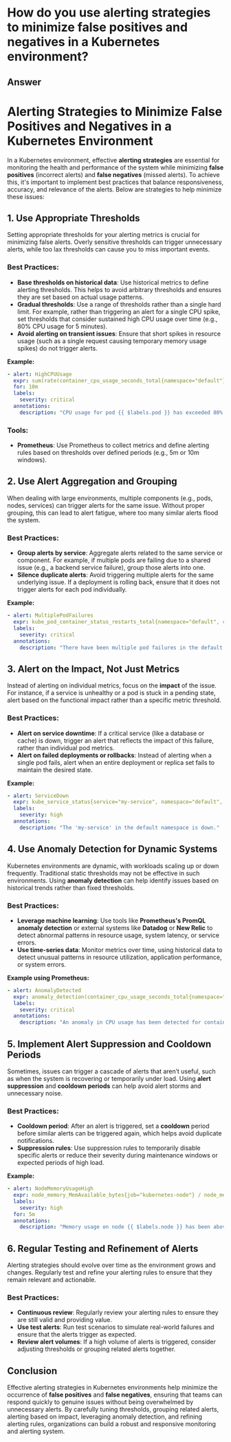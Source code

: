 # How do you use alerting strategies to minimize false positives and negatives in a Kubernetes environment?

## Answer

# Alerting Strategies to Minimize False Positives and Negatives in a Kubernetes Environment

In a Kubernetes environment, effective **alerting strategies** are essential for monitoring the health and performance of the system while minimizing **false positives** (incorrect alerts) and **false negatives** (missed alerts). To achieve this, it's important to implement best practices that balance responsiveness, accuracy, and relevance of the alerts. Below are strategies to help minimize these issues:

## 1. **Use Appropriate Thresholds**

Setting appropriate thresholds for your alerting metrics is crucial for minimizing false alerts. Overly sensitive thresholds can trigger unnecessary alerts, while too lax thresholds can cause you to miss important events.

### Best Practices:

- **Base thresholds on historical data**: Use historical metrics to define alerting thresholds. This helps to avoid arbitrary thresholds and ensures they are set based on actual usage patterns.
- **Gradual thresholds**: Use a range of thresholds rather than a single hard limit. For example, rather than triggering an alert for a single CPU spike, set thresholds that consider sustained high CPU usage over time (e.g., 80% CPU usage for 5 minutes).
- **Avoid alerting on transient issues**: Ensure that short spikes in resource usage (such as a single request causing temporary memory usage spikes) do not trigger alerts.

**Example:**

```yaml
- alert: HighCPUUsage
  expr: sum(rate(container_cpu_usage_seconds_total{namespace="default"}[5m])) by (pod) > 0.8
  for: 10m
  labels:
    severity: critical
  annotations:
    description: "CPU usage for pod {{ $labels.pod }} has exceeded 80% for the last 10 minutes."
```

### Tools:

- **Prometheus**: Use Prometheus to collect metrics and define alerting rules based on thresholds over defined periods (e.g., 5m or 10m windows).

## 2. **Use Alert Aggregation and Grouping**

When dealing with large environments, multiple components (e.g., pods, nodes, services) can trigger alerts for the same issue. Without proper grouping, this can lead to alert fatigue, where too many similar alerts flood the system.

### Best Practices:

- **Group alerts by service**: Aggregate alerts related to the same service or component. For example, if multiple pods are failing due to a shared issue (e.g., a backend service failure), group those alerts into one.
- **Silence duplicate alerts**: Avoid triggering multiple alerts for the same underlying issue. If a deployment is rolling back, ensure that it does not trigger alerts for each pod individually.

**Example:**

```yaml
- alert: MultiplePodFailures
  expr: kube_pod_container_status_restarts_total{namespace="default", container="my-container"} > 3
  labels:
    severity: critical
  annotations:
    description: "There have been multiple pod failures in the default namespace."
```

## 3. **Alert on the Impact, Not Just Metrics**

Instead of alerting on individual metrics, focus on the **impact** of the issue. For instance, if a service is unhealthy or a pod is stuck in a pending state, alert based on the functional impact rather than a specific metric threshold.

### Best Practices:

- **Alert on service downtime**: If a critical service (like a database or cache) is down, trigger an alert that reflects the impact of this failure, rather than individual pod metrics.
- **Alert on failed deployments or rollbacks**: Instead of alerting when a single pod fails, alert when an entire deployment or replica set fails to maintain the desired state.

**Example:**

```yaml
- alert: ServiceDown
  expr: kube_service_status{service="my-service", namespace="default", status="down"} == 1
  labels:
    severity: high
  annotations:
    description: "The 'my-service' in the default namespace is down."
```

## 4. **Use Anomaly Detection for Dynamic Systems**

Kubernetes environments are dynamic, with workloads scaling up or down frequently. Traditional static thresholds may not be effective in such environments. Using **anomaly detection** can help identify issues based on historical trends rather than fixed thresholds.

### Best Practices:

- **Leverage machine learning**: Use tools like **Prometheus's PromQL anomaly detection** or external systems like **Datadog** or **New Relic** to detect abnormal patterns in resource usage, system latency, or service errors.
- **Use time-series data**: Monitor metrics over time, using historical data to detect unusual patterns in resource utilization, application performance, or system errors.

**Example using Prometheus:**

```yaml
- alert: AnomalyDetected
  expr: anomaly_detection(container_cpu_usage_seconds_total{namespace="default"}[1h]) > 2
  labels:
    severity: critical
  annotations:
    description: "An anomaly in CPU usage has been detected for container {{ $labels.container }}."
```

## 5. **Implement Alert Suppression and Cooldown Periods**

Sometimes, issues can trigger a cascade of alerts that aren’t useful, such as when the system is recovering or temporarily under load. Using **alert suppression** and **cooldown periods** can help avoid alert storms and unnecessary noise.

### Best Practices:

- **Cooldown period**: After an alert is triggered, set a **cooldown** period before similar alerts can be triggered again, which helps avoid duplicate notifications.
- **Suppression rules**: Use suppression rules to temporarily disable specific alerts or reduce their severity during maintenance windows or expected periods of high load.

**Example:**

```yaml
- alert: NodeMemoryUsageHigh
  expr: node_memory_MemAvailable_bytes{job="kubernetes-node"} / node_memory_MemTotal_bytes{job="kubernetes-node"} < 0.2
  labels:
    severity: high
  for: 5m
  annotations:
    description: "Memory usage on node {{ $labels.node }} has been above 80% for the last 5 minutes."
```

## 6. **Regular Testing and Refinement of Alerts**

Alerting strategies should evolve over time as the environment grows and changes. Regularly test and refine your alerting rules to ensure that they remain relevant and actionable.

### Best Practices:

- **Continuous review**: Regularly review your alerting rules to ensure they are still valid and providing value.
- **Use test alerts**: Run test scenarios to simulate real-world failures and ensure that the alerts trigger as expected.
- **Review alert volumes**: If a high volume of alerts is triggered, consider adjusting thresholds or grouping related alerts together.

## Conclusion

Effective alerting strategies in Kubernetes environments help minimize the occurrence of **false positives** and **false negatives**, ensuring that teams can respond quickly to genuine issues without being overwhelmed by unnecessary alerts. By carefully tuning thresholds, grouping related alerts, alerting based on impact, leveraging anomaly detection, and refining alerting rules, organizations can build a robust and responsive monitoring and alerting system.
